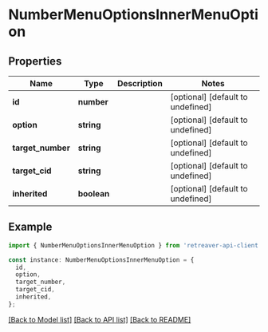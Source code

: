 # NumberMenuOptionsInnerMenuOption

## Properties

| Name              | Type        | Description | Notes                             |
| ----------------- | ----------- | ----------- | --------------------------------- |
| **id**            | **number**  |             | [optional] [default to undefined] |
| **option**        | **string**  |             | [optional] [default to undefined] |
| **target_number** | **string**  |             | [optional] [default to undefined] |
| **target_cid**    | **string**  |             | [optional] [default to undefined] |
| **inherited**     | **boolean** |             | [optional] [default to undefined] |

## Example

```typescript
import { NumberMenuOptionsInnerMenuOption } from 'retreaver-api-client';

const instance: NumberMenuOptionsInnerMenuOption = {
  id,
  option,
  target_number,
  target_cid,
  inherited,
};
```

[[Back to Model list]](../README.md#documentation-for-models) [[Back to API list]](../README.md#documentation-for-api-endpoints) [[Back to README]](../README.md)
